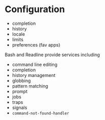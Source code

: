 # Configuration

- completion
- history
- locale
- limits
- preferences (fav apps)

Bash and Readline provide services including
- command line editing
- completion
- history management
- globbing
- pattern matching
- prompt
- jobs
- traps
- signals
- `command-not-found-handler`
